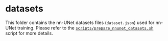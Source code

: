 # datasets

This folder contains the nn-UNet datasets files (`dataset.json`) used for nn-UNet training. Please refer to the [`scripts/prepare_nnunet_datasets.sh`](../../../../scripts/prepare_nnunet_datasets.sh) script for more details.
